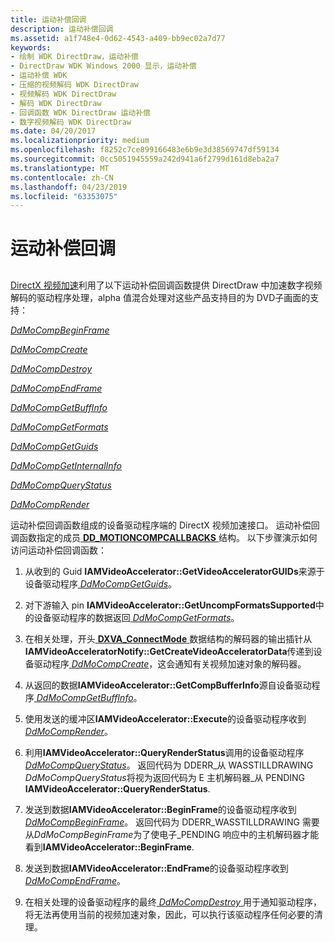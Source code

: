 ```yaml
---
title: 运动补偿回调
description: 运动补偿回调
ms.assetid: a1f748e4-0d62-4543-a409-bb9ec02a7d77
keywords:
- 绘制 WDK DirectDraw，运动补偿
- DirectDraw WDK Windows 2000 显示，运动补偿
- 运动补偿 WDK
- 压缩的视频解码 WDK DirectDraw
- 视频解码 WDK DirectDraw
- 解码 WDK DirectDraw
- 回调函数 WDK DirectDraw 运动补偿
- 数字视频解码 WDK DirectDraw
ms.date: 04/20/2017
ms.localizationpriority: medium
ms.openlocfilehash: f8252c7ce899166483e6b9e3d38569747df59134
ms.sourcegitcommit: 0cc5051945559a242d941a6f2799d161d8eba2a7
ms.translationtype: MT
ms.contentlocale: zh-CN
ms.lasthandoff: 04/23/2019
ms.locfileid: "63353075"
---
```

# <a name="motion-compensation-callbacks"></a>运动补偿回调


## <span id="ddk_motion_compensation_callbacks_gg"></span><span id="DDK_MOTION_COMPENSATION_CALLBACKS_GG"></span>


[DirectX 视频加速](directx-video-acceleration.md)利用了以下运动补偿回调函数提供 DirectDraw 中加速数字视频解码的驱动程序处理，alpha 值混合处理对这些产品支持目的为 DVD子画面的支持：

[*DdMoCompBeginFrame*](https://msdn.microsoft.com/library/windows/hardware/ff549648)

[*DdMoCompCreate*](https://msdn.microsoft.com/library/windows/hardware/ff549656)

[*DdMoCompDestroy*](https://msdn.microsoft.com/library/windows/hardware/ff549664)

[*DdMoCompEndFrame*](https://msdn.microsoft.com/library/windows/hardware/ff549669)

[*DdMoCompGetBuffInfo*](https://msdn.microsoft.com/library/windows/hardware/ff549683)

[*DdMoCompGetFormats*](https://msdn.microsoft.com/library/windows/hardware/ff549691)

[*DdMoCompGetGuids*](https://msdn.microsoft.com/library/windows/hardware/ff550236)

[*DdMoCompGetInternalInfo*](https://msdn.microsoft.com/library/windows/hardware/ff550240)

[*DdMoCompQueryStatus*](https://msdn.microsoft.com/library/windows/hardware/ff550243)

[*DdMoCompRender*](https://msdn.microsoft.com/library/windows/hardware/ff550248)

运动补偿回调函数组成的设备驱动程序端的 DirectX 视频加速接口。 运动补偿回调函数指定的成员[ **DD\_MOTIONCOMPCALLBACKS** ](https://msdn.microsoft.com/library/windows/hardware/ff551660)结构。 以下步骤演示如何访问运动补偿回调函数：

1.  从收到的 Guid **IAMVideoAccelerator::GetVideoAcceleratorGUIDs**来源于设备驱动程序[ *DdMoCompGetGuids*](https://msdn.microsoft.com/library/windows/hardware/ff550236)。

2.  对下游输入 pin **IAMVideoAccelerator::GetUncompFormatsSupported**中的设备驱动程序的数据返回[ *DdMoCompGetFormats*](https://msdn.microsoft.com/library/windows/hardware/ff549691)。

3.  在相关处理，开头[ **DXVA\_ConnectMode** ](https://msdn.microsoft.com/library/windows/hardware/ff563138)数据结构的解码器的输出插针从**IAMVideoAcceleratorNotify::GetCreateVideoAcceleratorData**传递到设备驱动程序[ *DdMoCompCreate*](https://msdn.microsoft.com/library/windows/hardware/ff549656)，这会通知有关视频加速对象的解码器。

4.  从返回的数据**IAMVideoAccelerator::GetCompBufferInfo**源自设备驱动程序[ *DdMoCompGetBuffInfo*](https://msdn.microsoft.com/library/windows/hardware/ff549683)。

5.  使用发送的缓冲区**IAMVideoAccelerator::Execute**的设备驱动程序收到[ *DdMoCompRender*](https://msdn.microsoft.com/library/windows/hardware/ff550248)。

6.  利用**IAMVideoAccelerator::QueryRenderStatus**调用的设备驱动程序[ *DdMoCompQueryStatus*](https://msdn.microsoft.com/library/windows/hardware/ff550243)。 返回代码为 DDERR\_从 WASSTILLDRAWING *DdMoCompQueryStatus*将视为返回代码为 E 主机解码器\_从 PENDING **IAMVideoAccelerator::QueryRenderStatus**.

7.  发送到数据**IAMVideoAccelerator::BeginFrame**的设备驱动程序收到[ *DdMoCompBeginFrame*](https://msdn.microsoft.com/library/windows/hardware/ff549648)。 返回代码为 DDERR\_WASSTILLDRAWING 需要从*DdMoCompBeginFrame*为了使电子\_PENDING 响应中的主机解码器才能看到**IAMVideoAccelerator::BeginFrame**.

8.  发送到数据**IAMVideoAccelerator::EndFrame**的设备驱动程序收到[ *DdMoCompEndFrame*](https://msdn.microsoft.com/library/windows/hardware/ff549669)。

9.  在相关处理的设备驱动程序的最终[ *DdMoCompDestroy* ](https://msdn.microsoft.com/library/windows/hardware/ff549664)用于通知驱动程序，将无法再使用当前的视频加速对象，因此，可以执行该驱动程序任何必要的清理。

 

 





